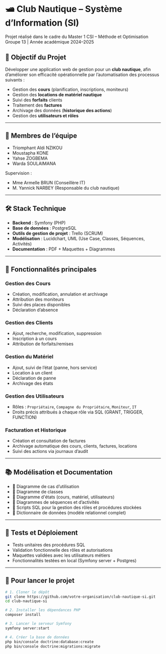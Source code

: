 # 🛥️ Club Nautique – Système d’Information (SI)

Projet réalisé dans le cadre du Master 1 CSI – Méthode et Optimisation  
Groupe 13 | Année académique 2024–2025

## 🎯 Objectif du Projet

Développer une application web de gestion pour un **club nautique**, afin d’améliorer son efficacité opérationnelle par l’automatisation des processus suivants :
- Gestion des **cours** (planification, inscriptions, moniteurs)
- Gestion des **locations de matériel nautique**
- Suivi des **forfaits** clients
- Traitement des **factures**
- Archivage des données (**historique des actions**)
- Gestion des **utilisateurs et rôles**

---

## 👥 Membres de l’équipe

- Triomphant Aldi NZIKOU  
- Moustapha KONE  
- Yahse ZOGBEMA  
- Warda SOULAIMANA

Supervision :
- Mme Armelle BRUN (Conseillère IT)  
- M. Yannick NARBEY (Responsable du club nautique)

---

## 🛠️ Stack Technique

- **Backend** : Symfony (PHP)
- **Base de données** : PostgreSQL
- **Outils de gestion de projet** : Trello (SCRUM)
- **Modélisation** : Lucidchart, UML (Use Case, Classes, Séquences, Activités)
- **Documentation** : PDF + Maquettes + Diagrammes

---

## 🔑 Fonctionnalités principales

### Gestion des Cours
- Création, modification, annulation et archivage
- Attribution des moniteurs
- Suivi des places disponibles
- Déclaration d’absence

### Gestion des Clients
- Ajout, recherche, modification, suppression
- Inscription à un cours
- Attribution de forfaits/remises

### Gestion du Matériel
- Ajout, suivi de l’état (panne, hors service)
- Location à un client
- Déclaration de panne
- Archivage des états

### Gestion des Utilisateurs
- Rôles : `Propriétaire`, `Compagne du Propriétaire`, `Moniteur`, `IT`
- Droits précis attribués à chaque rôle via SQL (GRANT, TRIGGER, FUNCTION)

### Facturation et Historique
- Création et consultation de factures
- Archivage automatique des cours, clients, factures, locations
- Suivi des actions via journaux d’audit

---

## 📚 Modélisation et Documentation

- 📄 Diagramme de cas d’utilisation  
- 🧱 Diagramme de classes  
- 🔁 Diagramme d'états (cours, matériel, utilisateurs)  
- 🔄 Diagrammes de séquences et d’activités  
- 🔐 Scripts SQL pour la gestion des rôles et procédures stockées  
- 📂 Dictionnaire de données (modèle relationnel complet)

---

## 🧪 Tests et Déploiement

- Tests unitaires des procédures SQL
- Validation fonctionnelle des rôles et autorisations
- Maquettes validées avec les utilisateurs métiers
- Fonctionnalités testées en local (Symfony server + Postgres)

---

## 🚀 Pour lancer le projet

```bash
# 1. Cloner le dépôt
git clone https://github.com/votre-organisation/club-nautique-si.git
cd club-nautique-si

# 2. Installer les dépendances PHP
composer install

# 3. Lancer le serveur Symfony
symfony server:start

# 4. Créer la base de données
php bin/console doctrine:database:create
php bin/console doctrine:migrations:migrate
